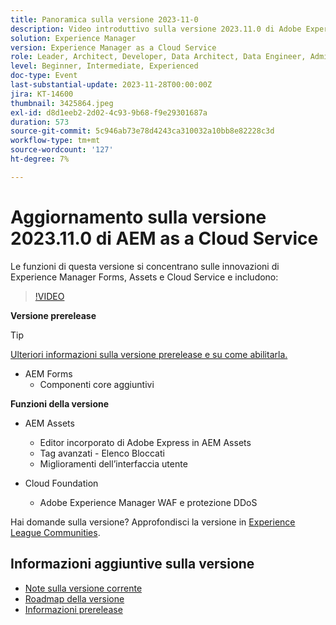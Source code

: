 ```yaml
---
title: Panoramica sulla versione 2023-11-0
description: Video introduttivo sulla versione 2023.11.0 di Adobe Experience Manager as a Cloud Service, le funzioni di questa versione si concentrano su Experience Manager Forms, Assets e Cloud Service
solution: Experience Manager
version: Experience Manager as a Cloud Service
role: Leader, Architect, Developer, Data Architect, Data Engineer, Admin, User
level: Beginner, Intermediate, Experienced
doc-type: Event
last-substantial-update: 2023-11-28T00:00:00Z
jira: KT-14600
thumbnail: 3425864.jpeg
exl-id: d8d1eeb2-2d02-4c93-9b68-f9e29301687a
duration: 573
source-git-commit: 5c946ab73e78d4243ca310032a10bb8e82228c3d
workflow-type: tm+mt
source-wordcount: '127'
ht-degree: 7%

---
```


# Aggiornamento sulla versione 2023.11.0 di AEM as a Cloud Service

Le funzioni di questa versione si concentrano sulle innovazioni di Experience Manager Forms, Assets e Cloud Service e includono:

>[!VIDEO](https://video.tv.adobe.com/v/3425864/?learn=on)

**Versione prerelease**

>[!TIP]
>
>[Ulteriori informazioni sulla versione prerelease e su come abilitarla.](https://experienceleague.adobe.com/docs/experience-manager-cloud-service/content/release-notes/prerelease.html)

* AEM Forms
   * Componenti core aggiuntivi

**Funzioni della versione**

* AEM Assets
   * Editor incorporato di Adobe Express in AEM Assets
   * Tag avanzati - Elenco Bloccati
   * Miglioramenti dell’interfaccia utente

* Cloud Foundation
   * Adobe Experience Manager WAF e protezione DDoS

Hai domande sulla versione?  Approfondisci la versione in [Experience League Communities](https://adobe.ly/3uBHk1D).

## Informazioni aggiuntive sulla versione

* [Note sulla versione corrente](https://experienceleague.adobe.com/docs/experience-manager-cloud-service/content/release-notes/home.html?lang=it)
* [Roadmap della versione](https://experienceleague.adobe.com/docs/experience-manager-release-information/aem-release-updates/update-releases-roadmap.html?lang=it)
* [Informazioni prerelease](https://experienceleague.adobe.com/docs/experience-manager-cloud-service/content/release-notes/prerelease.html)
